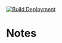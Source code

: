 [![Build Deployment](https://github.com/kavinkumar999/archive-notes/actions/workflows/nextjs.yml/badge.svg)](https://github.com/kavinkumar999/archive-notes/actions/workflows/nextjs.yml)


# Notes
